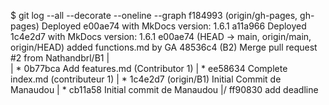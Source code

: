 $ git log --all --decorate --oneline --graph
f184993 (origin/gh-pages, gh-pages) Deployed e00ae74 with MkDocs version: 1.6.1
a11a966 Deployed 1c4e2d7 with MkDocs version: 1.6.1
e00ae74 (HEAD -> main, origin/main, origin/HEAD) added functions.md by GA
48536c4 (B2) Merge pull request #2 from Nathandbrl/B1
|\
| * 0b77bca Add features.md (Contributor 1)
| * ee58634 Complete index.md (contributeur 1)
| * 1c4e2d7 (origin/B1) Initial Commit de Manaudou
| * cb11a58 Initial commit de Manaudou
|/
ff90830 add deadline
